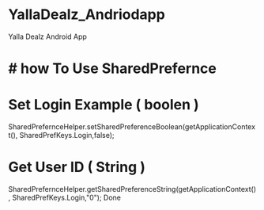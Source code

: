 # YallaDealz_Andriodapp
Yalla Dealz Android App

# # how To Use SharedPrefernce

# Set Login Example ( boolen ) 
 SharedPrefernceHelper.setSharedPreferenceBoolean(getApplicationContext(), SharedPrefKeys.Login,false);

# Get User ID ( String  ) 
 SharedPrefernceHelper.getSharedPreferenceString(getApplicationContext(), SharedPrefKeys.Login,"0");
Done

